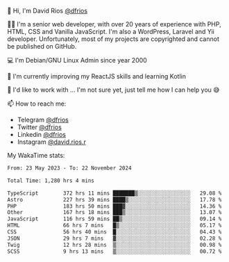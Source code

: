 👋 Hi, I'm David Rios [@dfrios](https://github.com/dfrios)

👨‍💻 I'm a senior web developer, with over 20 years of experience with PHP, HTML, CSS and Vanilla JavaScript. I'm also a WordPress, Laravel and Yii developer. Unfortunately, most of my projects are copyrighted and cannot be published on GitHub.

💻 I'm Debian/GNU Linux Admin since year 2000

🌱 I'm currently improving my ReactJS skills and learning Kotlin

💞️ I'd like to work with ... I'm not sure yet, just tell me how I can help you 😅


📫 How to reach me:
* Telegram [@dfrios](https://t.me/dfrios)
* Twitter [@dfrios](https://twitter.com/dfrios)
* Linkedin [@dfrios](https://linkedin.com/in/dfrios)
* Instagram [@david.rios.r](https://instagram.com/david.rios.r)



My WakaTime stats:
<!--START_SECTION:waka-->

```txt
From: 23 May 2023 - To: 22 November 2024

Total Time: 1,280 hrs 4 mins

TypeScript        372 hrs 11 mins ███████▒░░░░░░░░░░░░░░░░░   29.08 %
Astro             227 hrs 39 mins ████▒░░░░░░░░░░░░░░░░░░░░   17.78 %
PHP               183 hrs 50 mins ███▓░░░░░░░░░░░░░░░░░░░░░   14.36 %
Other             167 hrs 18 mins ███▒░░░░░░░░░░░░░░░░░░░░░   13.07 %
JavaScript        116 hrs 59 mins ██▒░░░░░░░░░░░░░░░░░░░░░░   09.14 %
HTML              66 hrs 7 mins   █▒░░░░░░░░░░░░░░░░░░░░░░░   05.17 %
CSS               56 hrs 40 mins  █░░░░░░░░░░░░░░░░░░░░░░░░   04.43 %
JSON              29 hrs 7 mins   ▓░░░░░░░░░░░░░░░░░░░░░░░░   02.28 %
Twig              12 hrs 28 mins  ▒░░░░░░░░░░░░░░░░░░░░░░░░   00.98 %
SCSS              9 hrs 13 mins   ▒░░░░░░░░░░░░░░░░░░░░░░░░   00.72 %
```

<!--END_SECTION:waka-->

